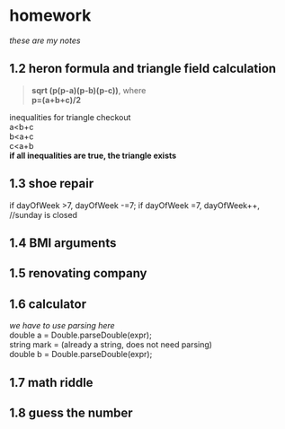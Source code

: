 # homework
*these are my notes*

## 1.2 heron formula and triangle field calculation

> **sqrt (p(p-a)(p-b)(p-c))**,
where  
> **p=(a+b+c)/2**  

inequalities for triangle checkout  
a<b+c  
b<a+c  
c<a+b  
**if all inequalities are true, the triangle exists**

## 1.3 shoe repair  
if dayOfWeek >7, dayOfWeek -=7;
if dayOfWeek =7, dayOfWeek++, //sunday is closed
  
## 1.4 BMI arguments
  
## 1.5 renovating company
  
## 1.6 calculator
*we have to use parsing here*  
double a = Double.parseDouble(expr);  
string mark = (already a string, does not need parsing)  
double b = Double.parseDouble(expr);  
   
## 1.7 math riddle
  
## 1.8 guess the number
